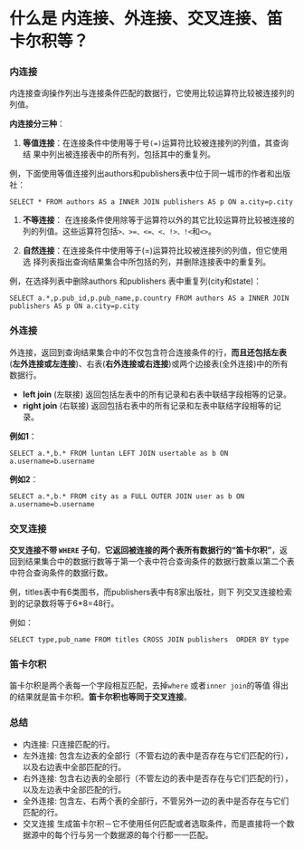 # 什么是 内连接、外连接、交叉连接、笛卡尔积等？

### 内连接

内连接查询操作列出与连接条件匹配的数据行，它使用比较运算符比较被连接列的 列值。

**内连接分三种**：

1. **等值连接**：在连接条件中使用等于号`(=)`运算符比较被连接列的列值，其查询结 果中列出被连接表中的所有列，包括其中的重复列。

例，下面使用等值连接列出authors和publishers表中位于同一城市的作者和出版社：

```
SELECT * FROM authors AS a INNER JOIN publishers AS p ON a.city=p.city
```

1. **不等连接**： 在连接条件使用除等于运算符以外的其它比较运算符比较被连接的 列的列值。这些运算符包括`>、>=、<=、<、!>、!<`和`<>`。

2. **自然连接**：在连接条件中使用等于\(=\)运算符比较被连接列的列值，但它使用选 择列表指出查询结果集合中所包括的列，并删除连接表中的重复列。

例，在选择列表中删除authors 和publishers 表中重复列\(city和state\)：

```
SELECT a.*,p.pub_id,p.pub_name,p.country FROM authors AS a INNER JOIN publishers AS p ON a.city=p.city
```

### 外连接

外连接，返回到查询结果集合中的不仅包含符合连接条件的行，**而且还包括左表**\(**左外连接或左连接**\)、右表\(**右外连接或右连接**\)或两个边接表\(全外连接\)中的所有数据行。

* **left join**
  \(左联接\) 返回包括左表中的所有记录和右表中联结字段相等的记录。
* **right join**
  \(右联接\) 返回包括右表中的所有记录和左表中联结字段相等的记录。

**例如1**：

```
SELECT a.*,b.* FROM luntan LEFT JOIN usertable as b ON a.username=b.username
```

**例如2**：

```
SELECT a.*,b.* FROM city as a FULL OUTER JOIN user as b ON a.username=b.username
```

### 交叉连接

**交叉连接不带 **`WHERE`** 子句**，**它返回被连接的两个表所有数据行的“笛卡尔积”**，返回到结果集合中的数据行数等于第一个表中符合查询条件的数据行数乘以第二个表中符合查询条件的数据行数。

例，titles表中有6类图书，而publishers表中有8家出版社，则下 列交叉连接检索到的记录数将等于6\*8=48行。

例如：

```
SELECT type,pub_name FROM titles CROSS JOIN publishers  ORDER BY type
```

### 笛卡尔积

笛卡尔积是两个表每一个字段相互匹配，去掉`where` 或者`inner join`的等值 得出的结果就是笛卡尔积。**笛卡尔积也等同于交叉连接**。

### 总结

* 内连接: 只连接匹配的行。
* 左外连接: 包含左边表的全部行（不管右边的表中是否存在与它们匹配的行），以及右边表中全部匹配的行。
* 右外连接: 包含右边表的全部行（不管左边的表中是否存在与它们匹配的行），以及左边表中全部匹配的行。
* 全外连接: 包含左、右两个表的全部行，不管另外一边的表中是否存在与它们匹配的行。
* 交叉连接 生成笛卡尔积－它不使用任何匹配或者选取条件，而是直接将一个数据源中的每个行与另一个数据源的每个行都一一匹配。



